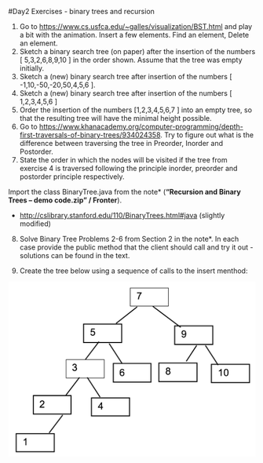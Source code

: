 #Day2 Exercises - binary trees and recursion

1. Go to <https://www.cs.usfca.edu/~galles/visualization/BST.html> and play a bit with the animation. 
  Insert a few elements. Find an element, Delete an element.
2. Sketch a binary search tree (on paper) after the insertion of the numbers [ 5,3,2,6,8,9,10 ] in the order shown. 
   Assume that the tree was empty initially.
3. Sketch a (new) binary search tree after insertion of the numbers  [ -1,10,-50,-20,50,4,5,6 ].
4. Sketch a (new) binary search tree after insertion of the numbers [ 1,2,3,4,5,6 ]
5. Order the insertion of the numbers [1,2,3,4,5,6,7 ] into an empty tree, so that the 
resulting tree will have the minimal height possible.
6. Go to <https://www.khanacademy.org/computer-programming/depth-first-traversals-of-binary-trees/934024358>. Try to figure out what is the difference between traversing the tree in Preorder, Inorder and Postorder.
7. State the order in which the nodes will be visited if the tree from exercise 4 is traversed following the principle inorder, preorder and postorder principle respectively.

  Import the class BinaryTree.java from the note* (**“Recursion and Binary Trees – demo code.zip” / Fronter**).
  * http://cslibrary.stanford.edu/110/BinaryTrees.html#java  (slightly modified)
   
8. Solve Binary Tree Problems 2-6 from Section 2 in the note*.
In each case provide the public method that the client should call and try it out - solutions can be found in the text.

9. Create the tree below using a sequence of calls to the insert menthod:

![Image missing](../img/day2tree.png)
  
